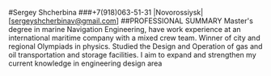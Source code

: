 #Sergey Shcherbina
###+7(918)063-51-31 |Novorossiysk| [sergeyshcherbinav@gmail.com]
##PROFESSIONAL SUMMARY
Master's degree in marine Navigation Engineering, have work experience at an international maritime company with a mixed crew team. Winner of city and regional Olympiads in physics. Studied the Design and Operation of gas and oil transportation and storage facilities. I aim to expand and strengthen my current knowledge in engineering design area